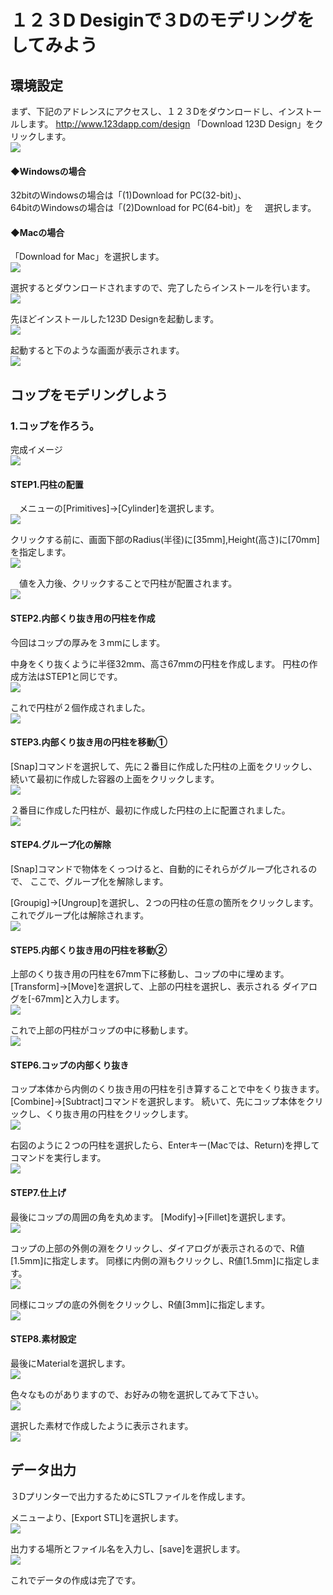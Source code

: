 # １２３D Desiginで３Dのモデリングをしてみよう

## 環境設定


まず、下記のアドレンスにアクセスし、１２３Dをダウンロードし、インストールします。
http://www.123dapp.com/design
「Download 123D Design」をクリックします。
<br>
![](3d-2-01.png)



#### ◆Windowsの場合


32bitのWindowsの場合は「(1)Download for PC(32-bit)」、<br>
64bitのWindowsの場合は「(2)Download for PC(64-bit)」を
　選択します。

#### ◆Macの場合


「Download for Mac」を選択します。
<br>
![](3d-2-02.png)


選択するとダウンロードされますので、完了したらインストールを行います。
<br>
![](3d-2-03.png)


先ほどインストールした123D Designを起動します。
<br>
![](3d-2-04.png)

起動すると下のような画面が表示されます。
<br>
![](3d-2-05.png)




## コップをモデリングしよう


### 1.コップを作ろう。


完成イメージ
<br>
![](3d-2-06.png)

#### STEP1.円柱の配置

　メニューの[Primitives]→[Cylinder]を選択します。
<br>
![](3d-2-07.png)


  クリックする前に、画面下部のRadius(半径)に[35mm],Height(高さ)に[70mm]を指定します。
<br>
![](3d-2-08.png)

　値を入力後、クリックすることで円柱が配置されます。
<br>
![](3d-2-10.png)

#### STEP2.内部くり抜き用の円柱を作成

今回はコップの厚みを３mmにします。

中身をくり抜くように半径32mm、高さ67mmの円柱を作成します。
円柱の作成方法はSTEP1と同じです。
<br>
![](3d-2-11.png)

これで円柱が２個作成されました。
<br>
![](3d-2-12.png)


#### STEP3.内部くり抜き用の円柱を移動①

[Snap]コマンドを選択して、先に２番目に作成した円柱の上面をクリックし、
続いて最初に作成した容器の上面をクリックします。
<br>
![](3d-2-12.png)

２番目に作成した円柱が、最初に作成した円柱の上に配置されました。
<br>
![](3d-2-13.png)


#### STEP4.グループ化の解除

[Snap]コマンドで物体をくっつけると、自動的にそれらがグループ化されるので、
ここで、グループ化を解除します。

[Groupig]→[Ungroup]を選択し、２つの円柱の任意の箇所をクリックします。
これでグループ化は解除されます。
<br>
![](3d-2-14.png)


#### STEP5.内部くり抜き用の円柱を移動②

上部のくり抜き用の円柱を67mm下に移動し、コップの中に埋めます。
[Transform]→[Move]を選択して、上部の円柱を選択し、表示される
ダイアログを[-67mm]と入力します。
<br>
![](3d-2-15.png)


これで上部の円柱がコップの中に移動します。
<br>
![](3d-2-16.png)

#### STEP6.コップの内部くり抜き

コップ本体から内側のくり抜き用の円柱を引き算することで中をくり抜きます。
[Combine]→[Subtract]コマンドを選択します。
続いて、先にコップ本体をクリックし、くり抜き用の円柱をクリックします。
<br>
![](3d-2-17.png)

右図のように２つの円柱を選択したら、Enterキー(Macでは、Return)を押して
コマンドを実行します。
<br>
![](3d-2-18.png)


#### STEP7.仕上げ

最後にコップの周囲の角を丸めます。
[Modify]→[Fillet]を選択します。
<br>
![](3d-2-19.png)

コップの上部の外側の淵をクリックし、ダイアログが表示されるので、R値[1.5mm]に指定します。
同様に内側の淵もクリックし、R値[1.5mm]に指定します。
<br>
![](3d-2-20.png)


同様にコップの底の外側をクリックし、R値[3mm]に指定します。
<br>
![](3d-2-21.png)

#### STEP8.素材設定

最後にMaterialを選択します。
<br>
![](3d-2-22.png)

色々なものがありますので、お好みの物を選択してみて下さい。
<br>
![](3d-2-23.png)

選択した素材で作成したように表示されます。
<br>
![](3d-2-24.png)

## データ出力

３Dプリンターで出力するためにSTLファイルを作成します。

メニューより、[Export STL]を選択します。
<br>
![](3d-2-25.png)



出力する場所とファイル名を入力し、[save]を選択します。
<br>
![](3d-2-26.png)

これでデータの作成は完了です。